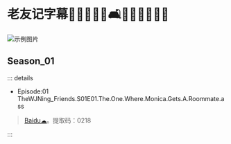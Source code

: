 # 老友记字幕👩‍🍳👩‍🎤👸🛋👨‍🎨👨‍💻👨‍💼
![示例图片](/Friends_background.png)
## Season_01

::: details
- Episode:01 TheWJNing_Friends.S01E01.The.One.Where.Monica.Gets.A.Roommate.ass

> [Baidu☁](https://pan.baidu.com/s/1C1GKBjho4sKs7ZOmPSOP8g?pwd=0218)。提取码：0218

:::